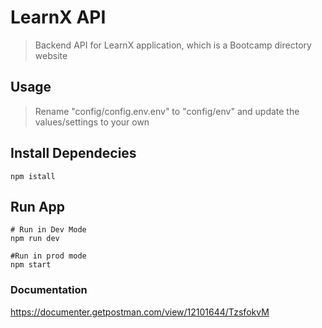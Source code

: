 # LearnX API

>Backend API for LearnX application, which is a Bootcamp directory website

## Usage

>Rename "config/config.env.env" to "config/env" and update the values/settings to your own

## Install Dependecies
```
npm istall
```
## Run App

```
# Run in Dev Mode
npm run dev

#Run in prod mode
npm start
```

### Documentation
https://documenter.getpostman.com/view/12101644/TzsfokvM